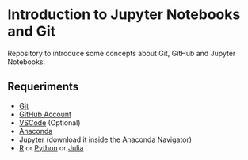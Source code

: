 # Introduction to Jupyter Notebooks and Git
Repository to introduce some concepts about Git, GitHub and Jupyter Notebooks.

## Requeriments

- [Git](https://git-scm.com/downloads)
- [GitHub Account](https://github.com/)
- [VSCode](https://code.visualstudio.com/download) (Optional) 
- [Anaconda](https://docs.anaconda.com/anaconda/install/windows/) 
- Jupyter (download it inside the Anaconda Navigator)
- [R](https://cran.r-project.org/bin/windows/base/) or [Python](https://www.python.org/downloads/) or [Julia](https://julialang.org/downloads/)
